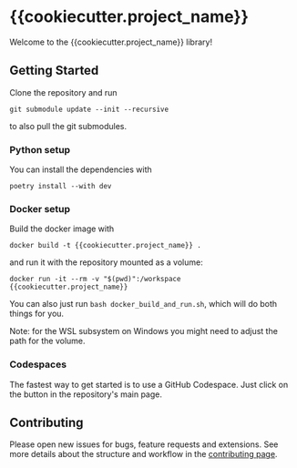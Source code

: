 # {{cookiecutter.project_name}}

Welcome to the {{cookiecutter.project_name}} library!

## Getting Started

Clone the repository and run

```shell
git submodule update --init --recursive
```

to also pull the git submodules.

### Python setup

You can install the dependencies with

```shell
poetry install --with dev
```

### Docker setup

Build the docker image with

```shell
docker build -t {{cookiecutter.project_name}} .
```

and run it with the repository mounted as a volume:

```shell
docker run -it --rm -v "$(pwd)":/workspace {{cookiecutter.project_name}}
```

You can also just run `bash docker_build_and_run.sh`, which will do both things
for you.

Note: for the WSL subsystem on Windows you might need to adjust the path for the
volume.

### Codespaces

The fastest way to get started is to use a GitHub Codespace. Just click on the
button in the repository's main page.

## Contributing
Please open new issues for bugs, feature requests and extensions. See more details about the structure and
workflow in the [contributing page](docs/04_contributing/04_contributing.rst).
